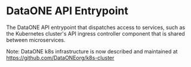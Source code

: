 # DataONE API Entrypoint
The DataONE API entrypoint that dispatches access to services, 
such as the Kubernetes cluster's API ingress controller component that is shared between microservices.

Note: DataONE k8s infrastructure is now described and maintained at https://github.com/DataONEorg/k8s-cluster
